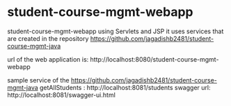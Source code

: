# student-course-mgmt-webapp
student-course-mgmt-webapp using Servlets and JSP
it uses services that are created in the repository https://github.com/jagadishb2481/student-course-mgmt-java

url of the web application is: http://localhost:8080/student-course-mgmt-webapp

sample service of the https://github.com/jagadishb2481/student-course-mgmt-java 
 getAllStudents : http://localhost:8081/students
 swagger url:  http://localhost:8081/swagger-ui.html

